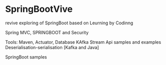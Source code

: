 # SpringBootVive
revive exploring of SpringBoot based on Leurning by Codinng

Spring MVC, SPRINGBOOT and Security

Tools: Maven, Actuator, Database
KAfka
Stream Api
samples and examples
Deserialisation-serialisation [Kafka and Java]

SpringBoot samples


